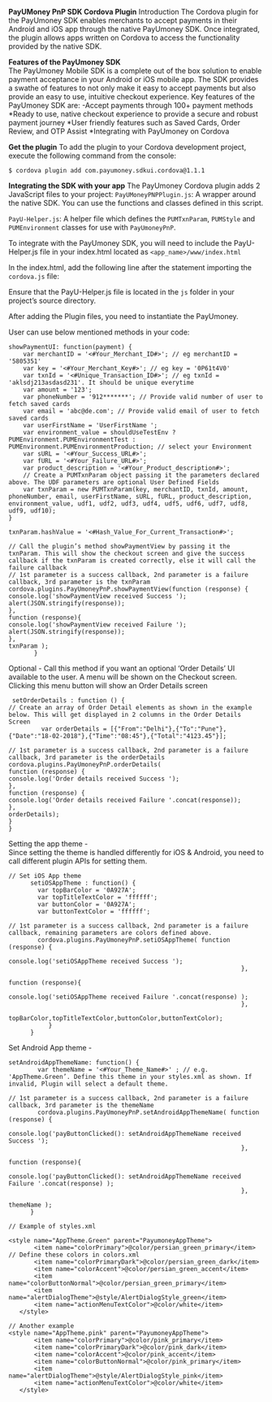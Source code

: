 **PayUMoney PnP SDK Cordova Plugin** 
Introduction 
The Cordova plugin for the PayUmoney SDK enables merchants to accept payments in their Android and iOS app through the native PayUmoney SDK. Once integrated, the plugin allows apps written on Cordova to access the functionality provided by the native SDK. 
 
**Features of the PayUmoney SDK**  
The PayUmoney Mobile SDK is a complete out of the box solution to enable payment acceptance in your Android or iOS mobile app. The SDK provides a swathe of features to not only make it easy to accept payments but also provide an easy to use, intuitive checkout experience. 
Key features of the PayUmoney SDK are: 
-Accept payments through 100+ payment methods 
*Ready to use, native checkout experience to provide a secure and robust payment journey 
*User friendly features such as Saved Cards, Order Review, and OTP Assist 
*Integrating with PayUmoney on Cordova 

**Get the plugin** 
To add the plugin to your Cordova development project, execute the following command from the console: 
```
$ cordova plugin add com.payumoney.sdkui.cordova@1.1.1
```
 
**Integrating the SDK with your app**
The PayUmoney Cordova plugin adds 2 JavaScript files to your project: 
`PayUMoneyPNPPlugin.js`: A wrapper around the native SDK. You can use the functions and classes defined in this script. 

`PayU-Helper.js`: A helper file which defines the `PUMTxnParam`, `PUMStyle` and `PUMEnvironment` classes for use with `PayUmoneyPnP`. 

To integrate with the PayUmoney SDK, you will need to include the PayU-Helper.js file in your index.html located as `<app_name>/www/index.html` 

In the index.html, add the following line after the statement importing the `cordova.js` file: 
<script type="text/javascript" src="js/PayU-Helper.js"></script> 
 Ensure that the PayU-Helper.js file is located in the `js` folder in your project’s source directory. 
  
After adding the Plugin files, you need to instantiate the PayUmoney.  
 
User can use below mentioned methods in your code: 

```
showPaymentUI: function(payment) { 
    var merchantID = '<#Your_Merchant_ID#>'; // eg merchantID = '5805351' 
    var key = '<#Your_Merchant_Key#>'; // eg key = '0P61t4V0' 
    var txnId = '<#Unique_Transaction_ID#>'; // eg txnId = 'aklsdj213asdasd231'. It should be unique everytime 
    var amount = '123'; 
    var phoneNumber = '912*******'; // Provide valid number of user to fetch saved cards 
    var email = 'abc@de.com'; // Provide valid email of user to fetch saved cards 
    var userFirstName = 'UserFirstName '; 
    var environment_value = shouldUseTestEnv ? PUMEnvironment.PUMEnvironmentTest : PUMEnvironment.PUMEnvironmentProduction; // select your Environment 
    var sURL = '<#Your_Success_URL#>'; 
    var fURL = '<#Your_Failure_URL#>'; 
    var product_description = '<#Your_Product_description#>'; 
    // Create a PUMTxnParam object passing it the parameters declared above. The UDF parameters are optional User Defined Fields 
    var txnParam = new PUMTxnParam(key, merchantID, txnId, amount, phoneNumber, email, userFirstName, sURL, fURL, product_description, environment_value, udf1, udf2, udf3, udf4, udf5, udf6, udf7, udf8, udf9, udf10); 
} 
 
txnParam.hashValue = '<#Hash_Value_For_Current_Transaction#>';  
 
// Call the plugin’s method showPaymentView by passing it the txnParam. This will show the checkout screen and give the success callback if the txnParam is created correctly, else it will call the failure callback 
// 1st parameter is a success callback, 2nd parameter is a failure callback, 3rd parameter is the txnParam 
cordova.plugins.PayUmoneyPnP.showPaymentView(function (response) { 
console.log('showPaymentView received Success '); 
alert(JSON.stringify(response)); 
}, 
function (response){ 
console.log('showPaymentView received Failure '); 
alert(JSON.stringify(response)); 
}, 
txnParam ); 
       } 
 ```
 

 Optional - Call this method if you want an optional ‘Order Details’ UI available to the user. A menu will be shown on the Checkout screen. Clicking this menu button will show an Order Details screen 

```
 setOrderDetails : function () { 
// Create an array of Order Detail elements as shown in the example below. This will get displayed in 2 columns in the Order Details Screen 
         var orderDetails = [{"From":"Delhi"},{"To":"Pune"},{"Date":"18-02-2018"},{"Time":"08:45"},{"Total":"4123.45"}]; 
 
// 1st parameter is a success callback, 2nd parameter is a failure callback, 3rd parameter is the orderDetails  
cordova.plugins.PayUmoneyPnP.orderDetails( 
function (response) { 
console.log('Order details received Success '); 
}, 
function (response) { 
console.log('Order details received Failure '.concat(response)); 
}, 
orderDetails); 
} 
} 
 ```
 
 
Setting the app theme -  
Since setting the theme is handled differently for iOS & Android, you need to call different plugin APIs for setting them. 
 ```
// Set iOS App theme 
       setiOSAppTheme : function() { 
         var topBarColor = '0A927A'; 
         var topTitleTextColor = 'ffffff'; 
         var buttonColor = '0A927A'; 
         var buttonTextColor = 'ffffff'; 
 
// 1st parameter is a success callback, 2nd parameter is a failure callback, remaining parameters are colors defined above. 
         cordova.plugins.PayUmoneyPnP.setiOSAppTheme( function (response) { 
                                                                    console.log('setiOSAppTheme received Success '); 
                                                                 }, 
                                                                 function (response){ 
                                                                    console.log('setiOSAppTheme received Failure '.concat(response) ); 
                                                                 }, 
                                                                  topBarColor,topTitleTextColor,buttonColor,buttonTextColor); 
            } 
       } 
 ```
     
Set Android App theme -
 ``` 
 setAndroidAppThemeName: function() { 
         var themeName = '<#Your_Theme_Name#>' ; // e.g. 'AppTheme.Green’. Define this theme in your styles.xml as shown. If invalid, Plugin will select a default theme. 
 
// 1st parameter is a success callback, 2nd parameter is a failure callback, 3rd parameter is the themeName 
         cordova.plugins.PayUmoneyPnP.setAndroidAppThemeName( function (response) { 
                                                                    console.log('payButtonClicked(): setAndroidAppThemeName received Success '); 
                                                                 }, 
                                                                 function (response){ 
                                                                    console.log('payButtonClicked(): setAndroidAppThemeName received Failure '.concat(response) ); 
                                                                 }, 
                                                                themeName ); 
       } 

// Example of styles.xml 
 
<style name="AppTheme.Green" parent="PayumoneyAppTheme"> 
        <item name="colorPrimary">@color/persian_green_primary</item> // Define these colors in colors.xml 
        <item name="colorPrimaryDark">@color/persian_green_dark</item> 
        <item name="colorAccent">@color/persian_green_accent</item> 
        <item name="colorButtonNormal">@color/persian_green_primary</item> 
        <item name="alertDialogTheme">@style/AlertDialogStyle_green</item> 
        <item name="actionMenuTextColor">@color/white</item> 
    </style> 
 
// Another example 
<style name="AppTheme.pink" parent="PayumoneyAppTheme"> 
        <item name="colorPrimary">@color/pink_primary</item> 
        <item name="colorPrimaryDark">@color/pink_dark</item> 
        <item name="colorAccent">@color/pink_accent</item> 
        <item name="colorButtonNormal">@color/pink_primary</item> 
        <item name="alertDialogTheme">@style/AlertDialogStyle_pink</item> 
        <item name="actionMenuTextColor">@color/white</item> 
    </style> 
 ```